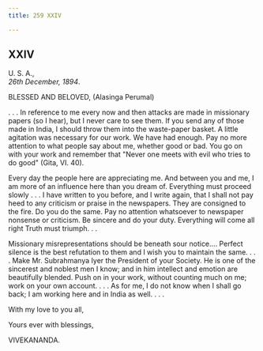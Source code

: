 ```yaml
---
title: 259 XXIV

---
```

  

  


## XXIV

U. S. A.,  
*26th December, 1894*.

BLESSED AND BELOVED, (Alasinga Perumal)

. . . In reference to me every now and then attacks are made in
missionary papers (so I hear), but I never care to see them. If you send
any of those made in India, I should throw them into the waste-paper
basket. A little agitation was necessary for our work. We have had
enough. Pay no more attention to what people say about me, whether good
or bad. You go on with your work and remember that "Never one meets with
evil who tries to do good" (Gita, VI. 40).

Every day the people here are appreciating me. And between you and me, I
am more of an influence here than you dream of. Everything must proceed
slowly . . . I have written to you before, and I write again, that I
shall not pay heed to any criticism or praise in the newspapers. They
are consigned to the fire. Do you do the same. Pay no attention
whatsoever to newspaper nonsense or criticism. Be sincere and do your
duty. Everything will come all right Truth must triumph. . .

Missionary misrepresentations should be beneath sour notice.... Perfect
silence is the best refutation to them and I wish you to maintain the
same. . . . Make Mr. Subrahmanya Iyer the President of your Society. He
is one of the sincerest and noblest men I know; and in him intellect and
emotion are beautifully blended. Push on in your work, without counting
much on me; work on your own account. . . . As for me, I do not know
when I shall go back; I am working here and in India as well. . . .

With my love to you all, 

Yours ever with blessings,

VIVEKANANDA.